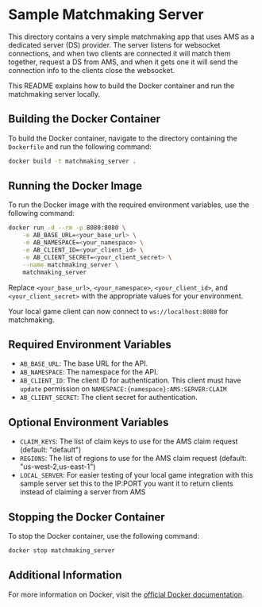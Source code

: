 # Sample Matchmaking Server

This directory contains a very simple matchmaking app that uses AMS as a dedicated server (DS) provider.
The server listens for websocket connections, and when two clients are connected it will match them together, request a DS from AMS, and when it gets one it will send the connection info to the clients close the websocket.

This README explains how to build the Docker container and run the matchmaking server locally.

## Building the Docker Container

To build the Docker container, navigate to the directory containing the `Dockerfile` and run the following command:

```sh
docker build -t matchmaking_server .
```

## Running the Docker Image

To run the Docker image with the required environment variables, use the following command:

```sh
docker run -d --rm -p 8080:8080 \
    -e AB_BASE_URL=<your_base_url> \
    -e AB_NAMESPACE=<your_namespace> \
    -e AB_CLIENT_ID=<your_client_id> \
    -e AB_CLIENT_SECRET=<your_client_secret> \
    --name matchmaking_server \
    matchmaking_server
```

Replace `<your_base_url>`, `<your_namespace>`, `<your_client_id>`, and `<your_client_secret>` with the appropriate values for your environment.

Your local game client can now connect to `ws://localhost:8080` for matchmaking. 

## Required Environment Variables

- `AB_BASE_URL`: The base URL for the API.
- `AB_NAMESPACE`: The namespace for the API.
- `AB_CLIENT_ID`: The client ID for authentication.  This client must have `update` permission on `NAMESPACE:{namespace}:AMS:SERVER:CLAIM`
- `AB_CLIENT_SECRET`: The client secret for authentication.

## Optional Environment Variables

- `CLAIM_KEYS`: The list of claim keys to use for the AMS claim request (default: "default")
- `REGIONS`: The list of regions to use for the AMS claim request (default: "us-west-2,us-east-1")
- `LOCAL_SERVER`: For easier testing of your local game integration with this sample server set this to the IP:PORT you want it to return clients instead of claiming a server from AMS

## Stopping the Docker Container

To stop the Docker container, use the following command:

```sh
docker stop matchmaking_server
```

## Additional Information

For more information on Docker, visit the [official Docker documentation](https://docs.docker.com/).
